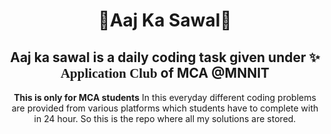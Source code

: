 <h1 align="center"> 💫Aaj Ka Sawal💫 </h1> 
<h2 align="center"> Aaj ka sawal is a daily coding task given under ✨<span style="font-family:Brush Script MT;"> <b>Application Club </b> </span> of <b>MCA</b> @<b>MNNIT</b></h2>
<p align="center"> <b> This is only for MCA students</b> In this everyday different coding problems are provided from various platforms which students have to complete with in 24 hour. So this is the repo where all my solutions are stored.</p>
